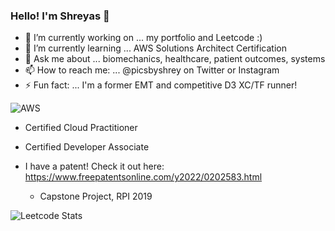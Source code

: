 <!-- nice to see you down here in RAW code land :)  -->
### Hello! I'm Shreyas 👋

- 🔭 I’m currently working on ... my portfolio and Leetcode :)
- 🌱 I’m currently learning ... AWS Solutions Architect Certification
- 💬 Ask me about ... biomechanics, healthcare, patient outcomes, systems
- 📫 How to reach me: ... @picsbyshrey on Twitter or Instagram
- ⚡ Fun fact: ... I'm a former EMT and competitive D3 XC/TF runner!


![AWS](https://img.shields.io/badge/AWS-%23FF9900.svg?style=for-the-badge&logo=amazon-aws&logoColor=white)
 - Certified Cloud Practitioner
 - Certified Developer Associate

- I have a patent! Check it out here: https://www.freepatentsonline.com/y2022/0202583.html
  - Capstone Project, RPI 2019

![Leetcode Stats](https://leetcard.jacoblin.cool/codesbyshrey?ext=heatmap)

